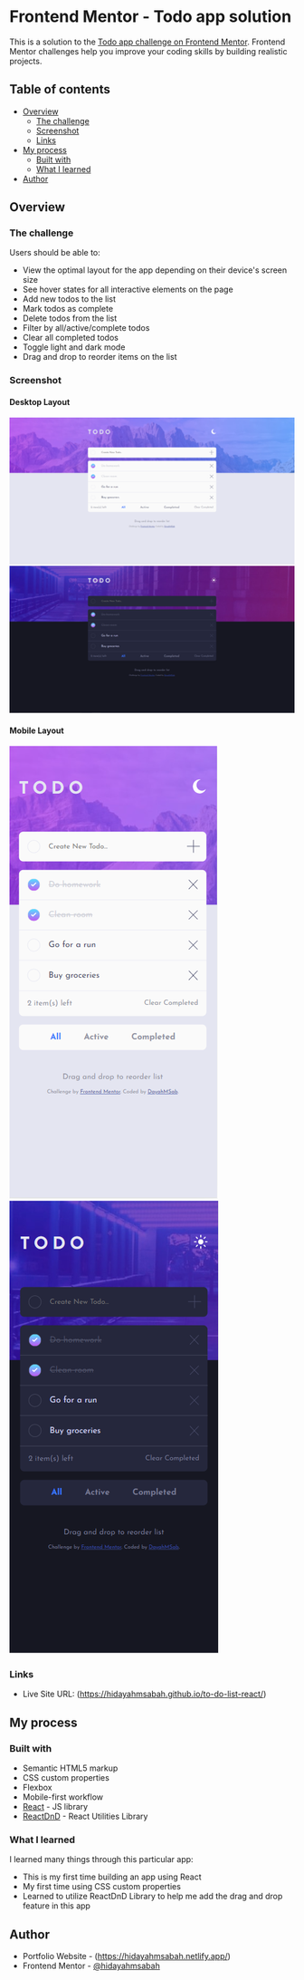 # Frontend Mentor - Todo app solution

This is a solution to the [Todo app challenge on Frontend Mentor](https://www.frontendmentor.io/challenges/todo-app-Su1_KokOW). Frontend Mentor challenges help you improve your coding skills by building realistic projects. 

## Table of contents

- [Overview](#overview)
  - [The challenge](#the-challenge)
  - [Screenshot](#screenshot)
  - [Links](#links)
- [My process](#my-process)
  - [Built with](#built-with)
  - [What I learned](#what-i-learned)
- [Author](#author)

## Overview

### The challenge

Users should be able to:

- View the optimal layout for the app depending on their device's screen size
- See hover states for all interactive elements on the page
- Add new todos to the list
- Mark todos as complete
- Delete todos from the list
- Filter by all/active/complete todos
- Clear all completed todos
- Toggle light and dark mode
- Drag and drop to reorder items on the list

### Screenshot

#### Desktop Layout
![Light Theme for Desktop Layout](images/light-desktop.png?raw=true "Light Theme")
![Dark Theme for Desktop Layout](images/dark-desktop.png?raw=true "Dark Theme")

#### Mobile Layout
![Light Theme for Mobile Layout](images/light-mobile.png?raw=true "Light Theme - Mobile Version")
![Dark Theme for Mobile Layout](images/dark-mobile.png?raw=true "Dark Theme - Mobile Version")

### Links

- Live Site URL: (https://hidayahmsabah.github.io/to-do-list-react/)

## My process

### Built with

- Semantic HTML5 markup
- CSS custom properties
- Flexbox
- Mobile-first workflow
- [React](https://reactjs.org/) - JS library
- [ReactDnD](https://react-dnd.github.io/react-dnd/about) - React Utilities Library

### What I learned

I learned many things through this particular app: 

- This is my first time building an app using React
- My first time using CSS custom properties
- Learned to utilize ReactDnD Library to help me add the drag and drop feature in this app

## Author

- Portfolio Website - (https://hidayahmsabah.netlify.app/)
- Frontend Mentor - [@hidayahmsabah](https://www.frontendmentor.io/profile/hidayahmsabah)
